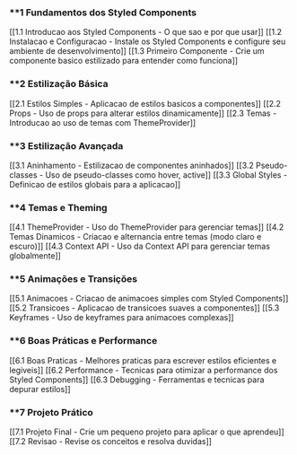 
###  **1️ Fundamentos dos Styled Components

[[1.1 Introducao aos Styled Components - O que sao e por que usar]]
[[1.2 Instalacao e Configuracao - Instale os Styled Components e configure seu ambiente de desenvolvimento]]
[[1.3 Primeiro Componente - Crie um componente basico estilizado para entender como funciona]]

### **2️ Estilização Básica

[[2.1 Estilos Simples - Aplicacao de estilos basicos a componentes]]
[[2.2 Props - Uso de props para alterar estilos dinamicamente]]
[[2.3 Temas - Introducao ao uso de temas com ThemeProvider]]

###  **3️ Estilização Avançada

[[3.1 Aninhamento - Estilizacao de componentes aninhados]]
[[3.2 Pseudo-classes - Uso de pseudo-classes como hover, active]]
[[3.3 Global Styles - Definicao de estilos globais para a aplicacao]]

### **4️ Temas e Theming

[[4.1 ThemeProvider - Uso do ThemeProvider para gerenciar temas]]
[[4.2 Temas Dinamicos - Criacao e alternancia entre temas (modo claro e escuro)]]
[[4.3 Context API - Uso da Context API para gerenciar temas globalmente]]

### **5️ Animações e Transições

[[5.1 Animacoes - Criacao de animacoes simples com Styled Components]]
[[5.2 Transicoes - Aplicacao de transicoes suaves a componentes]]
[[5.3 Keyframes - Uso de keyframes para animacoes complexas]]

### **6️ Boas Práticas e Performance

[[6.1 Boas Praticas - Melhores praticas para escrever estilos eficientes e legiveis]]
[[6.2 Performance - Tecnicas para otimizar a performance dos Styled Components]]
[[6.3 Debugging - Ferramentas e tecnicas para depurar estilos]]

### **7️ Projeto Prático

[[7.1 Projeto Final - Crie um pequeno projeto para aplicar o que aprendeu]]
[[7.2 Revisao - Revise os conceitos e resolva duvidas]]





